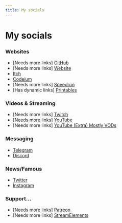 ```yaml
---
title: My socials
---
```


# My socials


### Websites
- [Needs more links] [GitHub](https://github.com/InfiniteCoder01/)
- [Needs more links] [Website](https://infinitecoder01.github.io/InfiniteCoder01/)
- [Itch](https://infinitecoder.itch.io/)
- [Codeium](https://codeium.com/profile/infinitecoder)
- [Needs more links] [Speedrun](https://www.speedrun.com/users/InfiniteCoder)
- [Has dynamic links] [Printables](https://www.printables.com/@InfiniteCode\_1546735)

### Videos & Streaming
- [Needs more links] [Twitch](https://www.twitch.tv/infinitecoder01)
- [Needs more links] [YouTube](https://www.youtube.com/@InfiniteCoder01)
- [Needs more links] [YouTube (Extra) Mostly VODs](https://www.youtube.com/@InfiniteCoder02)

### Messaging
- [Telegram](https://t.me/InfiniteCoder02)
- [Discord](https://discord.gg/yHYCKtX9Mt)

### News/Famous
- [Twitter](https://twitter.com/InfiniteCoder01/)
- [Instagram](https://www.instagram.com/dimaprogrammist/)

### Support\.\.\.
- [Needs more links] [Patreon](https://www.patreon.com/InfiniteCoder01)
- [Needs more links] [StreamElements](https://streamelements.com/infinitecoder01)
